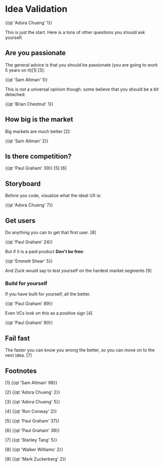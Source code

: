 # Idea Validation

{{qt 'Adora Chueng' 1}}

This is just the start. Here is a tons of other questions you should ask yourself.

## Are you passionate

The general advice is that you should be passionate (you are going to work 5 years on it)[1] [3]:

{{qt 'Sam Altman' 1}}

This is not a universal opinion though. some believe that you should be a bit detached:

{{qt 'Brian Chestnut' 1}}

## How big is the market

Big markets are much better [2]:

{{qt 'Sam Altman' 2}}

## Is there competition?

{{qt 'Paul Graham' 39}} [5] [6]

## Storyboard

Before you code, visualize what the ideal UX is:

{{qt 'Adora Chueng' 7}}

## Get users

Do anything you can to get that first user. [8]

{{qt 'Paul Graham' 24}}

But if it is a paid product **Don't be free**:

{{qt 'Emmett Shear' 5}}

And Zuck would say to test yourself on the hardest market segments [9]

### Build for yourself

If you have built for yourself, all the better.

{{qt 'Paul Graham' 89}}

Even VCs look on this as a positive sign [4]

{{qt 'Paul Graham' 90}}

## Fail fast

The faster you can know you wrong the better, so you can move on to the next idea. [7]



## Footnotes

[1] {{qt 'Sam Altman' 98}}

[2] {{qt 'Adora Chueng' 2}}

[3] {{qt 'Adora Chueng' 5}}

[4] {{qt 'Ron Conway' 2}}

[5] {{qt 'Paul Graham' 37}}

[6] {{qt 'Paul Graham' 38}}

[7] {{qt 'Stanley Tang' 5}}

[8] {{qt 'Walker Williams' 2}}

[9] {{qt 'Mark Zuckerberg' 2}}
